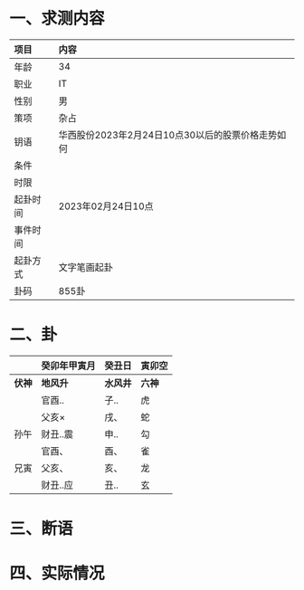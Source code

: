 # 一、求测内容
|项目|内容|
|:-|:-|
|年龄|34|
|职业|IT|
|性别|男|
|策项|杂占|
|钥语|华西股份2023年2月24日10点30以后的股票价格走势如何|
|条件||
|时限||
|起卦时间|2023年02月24日10点|
|事件时间||
|起卦方式|文字笔画起卦|
|卦码|855卦|

# 二、卦
||癸卯年甲寅月|癸丑日|寅卯空|
|:-|:-|:-|:-|
|**伏神**|**地风升**|**水风井**|**六神**|
||官酉..|子..|虎|
||父亥×|戌、|蛇|
|孙午|财丑..震|申..|勾|
||官酉、|酉、|雀|
|兄寅|父亥、|亥、|龙|
||财丑..应|丑..|玄|


# 三、断语

# 四、实际情况